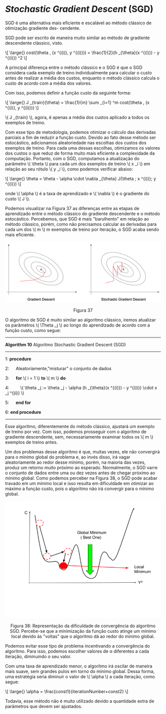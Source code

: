 # _Stochastic Gradient Descent_ (SGD)

SGD é uma alternativa mais eficiente e escalável ao método clássico de otimização gradiente des-
cendente.

SGD pode ser escrito de maneira muito similar ao método de gradiente descendente clássico, visto.

\\[
  \large{} cost(\theta , (x ^{(i)}, y ^{(i)})) = \frac{1}{2}(h _{\theta}(x ^{(i)}) - y ^{(i)}) ^2
\\]

A principal diferença entre o método clássico e o SGD é que o SGD considera cada exemplo de treino
individualmente para calcular o custo antes de realizar a média dos custos, enquanto o método clássico
calcula o custo de acordo com a média dos valores.

Com isso, podemos definir a função custo da seguinte forma:

\\[
  \large{} J _{train}(\theta) = \frac{1}{m} \sum  _{i=1} ^m cost(\theta , (x ^{(i)}, y ^{(i)}))
\\]

\\( J _{train} \\), agora, é apenas a média dos custos aplicado a todos os exemplos de treino.

Com esse tipo de metodologia, podemos otimizar o cálculo das derivadas parciais a fim de reduzir a
função custo. Devido ao fato desse método ser estocástico, adicionamos aleatoriedade nas escolhas
dos custos dos exemplos de treino. Para cada uma dessas escolhas, otimizamos os valores dos custos
o que reduz de forma muito mais eficiente a complexidade da computação. Portanto, com o SGD,
computamos a atualização do parâmetro \\( \theta \\) para cada um dos exemplos de treino \\( x _i \\) em relação ao
seu rótulo \\( y _i \\), como podemos verificar abaixo:

\\[
  \large{} \theta = \theta - \alpha \cdot \nabla _{\theta} J(\theta ; x ^{(i)}; y ^{(i)})
\\]

onde \\( \alpha \\) é a taxa de aprendizado e \\( \nabla \\) é o gradiente do custo \\( J \\).

Podemos visualizar na Figura 37 as diferenças entre as etapas de aprendizado entre o método clássico
do gradiente descendente e o método estocástico. Percebemos, que SGD é mais "barulhento" em
relação ao método clássico, porém, como não precisamos calcular as derivadas para cada um dos \\( m \\) m
exemplos de treino por iteração, o SGD acaba sendo mais eficiente.

<p align="center">
  <img src="./img/37.png">
</p>

<p align="center">
Figura 37
</p>

O algoritmo de SGD é muito similar ao algoritmo clássico, iremos atualizar os parâmetros \\( \Theta _j \\) ao
longo do aprendizado de acordo com a função custo, como segue:

---

**Algorithm 10** Algoritmo Stochastic Gradient Descent (SGD)

---

1: **procedure**

2: &emsp; Aleatoriamente,"misturar" o conjunto de dados

3: &emsp; **for** \\( i = 1 \\) **to** \\( m \\) **do**

4: &emsp;&emsp;
\\( \theta _j := \theta _j - \alpha (h _{\theta}(x ^{(i)}) - y ^{(i)}) \cdot x _j ^{(i)} \\)

5: &emsp; **end for**

6: **end procedure**

---

Esse algoritmo, diferentemente do método clássico, ajustará um exemplo de treino por vez. Com
isso, podemos prosseguir com o algoritmo de gradiente descendente, sem, necessariamente examinar
todos os \\( m \\) exemplos de treino antes.

Um dos problemas desse algoritmo é que, muitas vezes, ele não convergirá para o mínimo global do
problema e, ao invés disso, irá vagar aleatoriamente ao redor desse mínimo, porém, na maioria das
vezes, produz um retorno muito próximo ao esperado. Normalmente, o SGD varre o conjunto de
dados entre uma ou dez vezes antes de chegar próximo ao mínimo global. Como podemos perceber
na Figura 38, o SGD pode acabar travado em um mínimo local e isso resulta em dificuldade em
otimizar ao máximo a função custo, pois o algoritmo não irá convergir para o mínimo global.

<p align="center">
  <img src="./img/38.png">
</p>

<p align="center">
Figura 38: Representação da dificuldade de convergência do algoritmo SGD. Percebe-se que a minimização da função
custo atinge um mínimo local devido às "voltas" que o algoritmo dá ao redor do mínimo global.
</p>

Podemos evitar esse tipo de problema incentivando a convergência do algoritmo. Para isso, podemos
escolher valores de α diferentes a cada iteração, diminuindo o seu valor.

Com uma taxa de aprendizado menor, o algoritmo irá oscilar de maneira mais suave, sem grandes
pulos em torno do mínimo global. Dessa forma, uma estratégia seria diminuir o valor de \\( \alpha \\) a cada
iteração, como segue:

\\[
  \large{} \alpha = \frac{const1}{iterationNumber+const2}
\\]

Todavia, esse método não é muito utilizado devido a quantidade extra de parâmetros que devem ser
ajustados.
